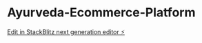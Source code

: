 # Ayurveda-Ecommerce-Platform

[Edit in StackBlitz next generation editor ⚡️](https://stackblitz.com/~/github.com/Sugan1015/Ayurveda-Ecommerce-Platform)